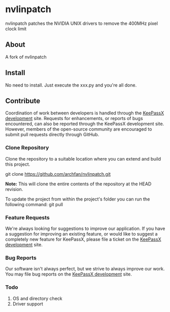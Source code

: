 # nvlinpatch
nvlinpatch patches the NVIDIA UNIX drivers to remove the 400MHz pixel clock limit


## About

A fork of nvlinpatch

## Install

No need to install. Just execute the xxx.py and you're all done.


## Contribute

Coordination of work between developers is handled through the [KeePassX development](https://www.keepassx.org/dev/) site.
Requests for enhancements, or reports of bugs encountered, can also be reported through the KeePassX development site.
However, members of the open-source community are encouraged to submit pull requests directly through GitHub.

### Clone Repository

Clone the repository to a suitable location where you can extend and build this project.


git clone https://github.com/archfan/nvlinpatch.git


**Note:** This will clone the entire contents of the repository at the HEAD revision.

To update the project from within the project's folder you can run the following command: git pull

### Feature Requests

We're always looking for suggestions to improve our application. If you have a suggestion for improving an existing feature,
or would like to suggest a completely new feature for KeePassX, please file a ticket on the [KeePassX development](https://www.keepassx.org/dev/) site.

### Bug Reports

Our software isn't always perfect, but we strive to always improve our work. You may file bug reports on the [KeePassX development](https://www.keepassx.org/dev/) site.


### Todo
1. OS and directory check
2. Driver support
